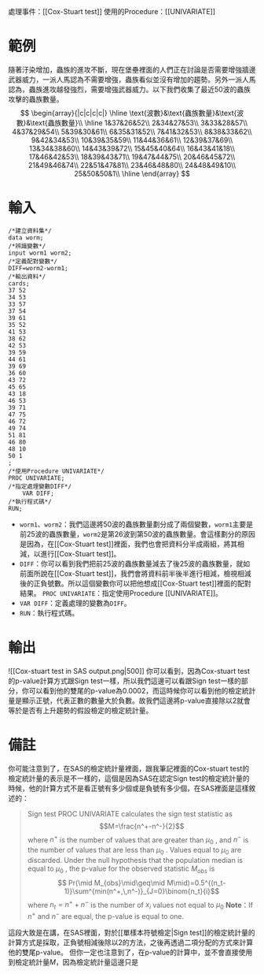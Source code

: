 處理事件：[[Cox-Stuart test]]
使用的Procedure：[[UNIVARIATE]]

# 範例
隨著汙染增加，蟲族的進攻不斷，現在堡壘裡面的人們正在討論是否需要增強牆邊武器威力，一派人馬認為不需要增強，蟲族看似並沒有增加的趨勢。另外一派人馬認為，蟲族進攻越發強烈，需要增強武器威力。以下我們收集了最近50波的蟲族攻擊的蟲族數量。
$$
\begin{array}{|c|c|c|c|}
\hline
\text{波數}&\text{蟲族數量}&\text{波數}&\text{蟲族數量}\\
\hline
1&37&26&52\\
2&34&27&53\\
3&33&28&57\\
4&37&29&54\\
5&39&30&61\\
6&35&31&52\\
7&41&32&53\\
8&38&33&62\\
9&42&34&53\\
10&39&35&59\\
11&44&36&61\\
12&39&37&69\\
13&34&38&60\\
14&43&39&72\\
15&45&40&64\\
16&43&41&18\\
17&46&42&53\\
18&39&43&71\\
19&47&44&75\\
20&46&45&72\\
21&49&46&74\\
22&51&47&81\\
23&46&48&80\\
24&48&49&10\\
25&50&50&1\\
\hline
\end{array}
$$
# 輸入
``` SAS
/*建立資料集*/
data worm;
/*辨識變數*/
input worm1 worm2;
/*定義配對變數*/
DIFF=worm2-worm1;
/*輸出資料*/
cards;
37 52
34 53
33 57
37 54
39 61
35 52
41 53
38 62
42 53
39 59
44 61
39 69
36 60
43 72
45 65
43 18
46 53
39 71
47 75
46 72
49 74
51 81
46 80
48 10
50 1
;
/*使用Procedure UNIVARIATE*/
PROC UNIVARIATE;
/*指定處理變數DIFF*/
	VAR DIFF;
/*執行程式碼*/
RUN;
```
- `worm1`、`worm2`：我們這邊將50波的蟲族數量劃分成了兩個變數，`worm1`主要是前25波的蟲族數量，`worm2`是第26波到第50波的蟲族數量。會這樣劃分的原因是因為，在[[Cox-Stuart test]]裡面，我們也會把資料分半成兩組，將其相減，以進行[[Cox-Stuart test]]。
- `DIFF`：你可以看到我們把前25波的蟲族數量減去了後25波的蟲族數量，就如前面所說在[[Cox-Stuart test]]，我們會將資料前半後半進行相減，檢視相減後的正負號數。所以這個變數你可以把他想成[[Cox-Stuart test]]裡面的配對結果。
`PROC UNIVARIATE`：指定使用Procedure [[UNIVARIATE]]。
- `VAR DIFF`：定義處理的變數為`DIFF`。
- `RUN`：執行程式碼。

# 輸出
![[Cox-stuart test in SAS output.png|500]]
你可以看到，因為Cox-stuart test的p-value計算方式跟Sign test一樣，所以我們這邊可以看跟Sign test一樣的部分，你可以看到他的雙尾的p-value為0.0002，而這時候你可以看到他的檢定統計量是顯示正號，代表正數的數量大於負數。故我們這邊將p-value直接除以2就會等於是否有上升趨勢的假設檢定的檢定統計量。

# 備註
你可能注意到了，在SAS的檢定統計量裡面，跟我筆記裡面的Cox-stuart test的檢定統計量的表示是不一樣的，這個是因為SAS在認定Sign test的檢定統計量的時候，他的計算方式不是看正號有多少個或是負號有多少個，在SAS裡面是這樣敘述的：
>Sign test
>PROC UNIVARIATE calculates the sign test statistic as
>$$M=\frac{n^+-n^-}{2}$$
>where $n^+$ is the number of values that are greater than $\mu_0$ , and $n^-$ is the number of values that are less than $\mu_0$ . Values equal to $\mu_0$ are discarded. Under the null hypothesis that the population median is equal to $\mu_0$ , the p-value for the observed statistic $M_{obs}$ is 
>$$ Pr(\mid M_{obs}\mid\geq\mid M\mid)=0.5^{(n_t-1)}\sum^{min(n^+,\,n^-)}_{J=0}\binom{n_t}{i}$$
>where $n_t=n^++n^-$ is the number of $x_i$ values not equal to $\mu_0$
>**Note**：If $n^+$ and $n^-$ are equal, the p-value is equal to one.

這段大致是在講，在SAS裡面，對於[[單樣本符號檢定|Sign test]]的檢定統計量的計算方式是採取，正負號相減後除以2的方法，之後再透過二項分配的方式來計算他的雙尾p-value。
但你一定也注意到了，在p-value的計算中，並不會直接使用到檢定統計量$M$，因為檢定統計量這邊只是